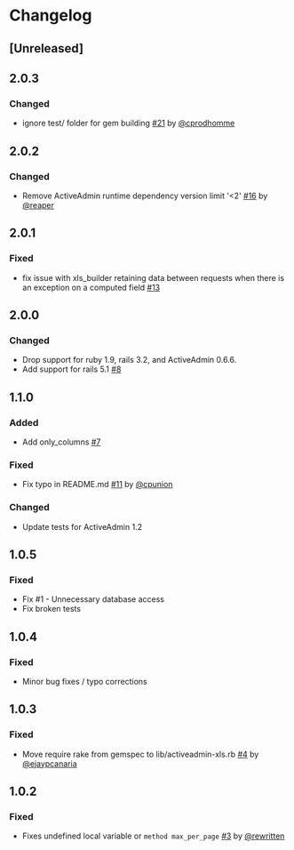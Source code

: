 # Changelog

## [Unreleased]

## 2.0.3

### Changed

* ignore test/ folder for gem building [#21][] by [@cprodhomme][]

## 2.0.2

### Changed

* Remove ActiveAdmin runtime dependency version limit '<2' [#16][] by [@reaper][]

## 2.0.1

### Fixed

* fix issue with xls_builder retaining data between requests when there is an exception on a computed field [#13][]

## 2.0.0

### Changed

* Drop support for ruby 1.9, rails 3.2, and ActiveAdmin 0.6.6.
* Add support for rails 5.1 [#8][]

## 1.1.0

### Added

* Add only_columns [#7][]

### Fixed

* Fix typo in README.md [#11][] by [@cpunion][]

### Changed

* Update tests for ActiveAdmin 1.2

## 1.0.5

### Fixed

* Fix #1 - Unnecessary database access
* Fix broken tests

## 1.0.4

### Fixed

* Minor bug fixes / typo corrections

## 1.0.3

### Fixed

* Move require rake from gemspec to lib/activeadmin-xls.rb [#4][] by [@ejaypcanaria][]

## 1.0.2

### Fixed

* Fixes undefined local variable or `method max_per_page` [#3][] by [@rewritten][]

<!--- Link List --->
[#3]: https://github.com/thambley/activeadmin-xls/issues/3
[#4]: https://github.com/thambley/activeadmin-xls/pull/4
[#7]: https://github.com/thambley/activeadmin-xls/issues/7
[#8]: https://github.com/thambley/activeadmin-xls/issues/8
[#11]: https://github.com/thambley/activeadmin-xls/pull/11
[#13]: https://github.com/thambley/activeadmin-xls/issues/13
[#16]: https://github.com/thambley/activeadmin-xls/pull/16
[#21]: https://github.com/thambley/activeadmin-xls/pull/21

[@rewritten]: https://github.com/rewritten
[@ejaypcanaria]: https://github.com/ejaypcanaria
[@cpunion]: https://github.com/cpunion
[@reaper]: https://github.com/reaper
[@cprodhomme]: https://github.com/cprodhomme
